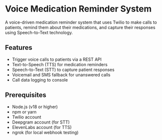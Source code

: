 # Voice Medication Reminder System

A voice-driven medication reminder system that uses Twilio to make calls to patients, remind them about their medications, and capture their responses using Speech-to-Text technology.

## Features

- Trigger voice calls to patients via a REST API
- Text-to-Speech (TTS) for medication reminders
- Speech-to-Text (STT) to capture patient responses
- Voicemail and SMS fallback for unanswered calls
- Call data logging to console

## Prerequisites

- Node.js (v18 or higher)
- npm or yarn
- Twilio account
- Deepgram account (for STT)
- ElevenLabs account (for TTS)
- ngrok (for local webhook testing)
